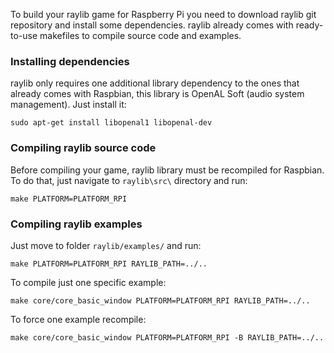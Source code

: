 To build your raylib game for Raspberry Pi you need to download raylib git repository and install some dependencies. raylib already comes with ready-to-use makefiles to compile source code and examples. 

### Installing dependencies

raylib only requires one additional library dependency to the ones that already comes with Raspbian, this library is OpenAL Soft (audio system management). Just install it:

    sudo apt-get install libopenal1 libopenal-dev

### Compiling raylib source code

Before compiling your game, raylib library must be recompiled for Raspbian. To do that, just navigate to `raylib\src\` directory and run:

    make PLATFORM=PLATFORM_RPI

### Compiling raylib examples
Just move to folder `raylib/examples/` and run:

    make PLATFORM=PLATFORM_RPI RAYLIB_PATH=../..

To compile just one specific example:

    make core/core_basic_window PLATFORM=PLATFORM_RPI RAYLIB_PATH=../..

To force one example recompile:

    make core/core_basic_window PLATFORM=PLATFORM_RPI -B RAYLIB_PATH=../..
